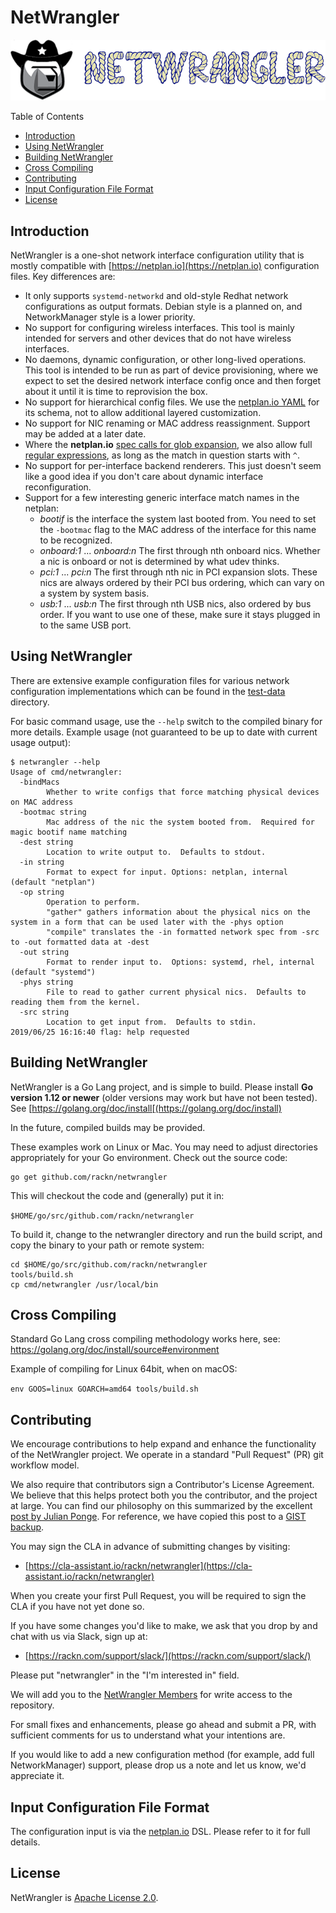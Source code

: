 # NetWrangler

![Cloudia the NetWrangler](images/netwrangler-text.png)

Table of Contents
* [Introduction](#introduction)
* [Using NetWrangler](#using-netwrangler)
* [Building NetWrangler](#building-netwrangler)
* [Cross Compiling](#cross-compiling)
* [Contributing](#contributing)
* [Input Configuration File Format](#input-configuration-file-format)
* [License](#license)


## Introduction
NetWrangler is a one-shot network interface configuration utility that
is mostly compatible with [https://netplan.io](https://netplan.io)
configuration files.  Key differences are:

* It only supports `systemd-networkd` and old-style Redhat network
  configurations as output formats.  Debian style is a planned on, and
  NetworkManager style is a lower priority.
* No support for configuring wireless interfaces.  This tool is mainly
  intended for servers and other devices that do not have wireless
  interfaces.
* No daemons, dynamic configuration, or other long-lived operations.
  This tool is intended to be run as part of device provisioning,
  where we expect to set the desired network interface config once and
  then forget about it until it is time to reprovision the box.
* No support for hierarchical config files.  We use the
  [netplan.io YAML](https://netplan.io/reference#general-structure)
  for its schema, not to allow additional layered customization.
* No support for NIC renaming or MAC address reassignment.  Support
  may be added at a later date.
* Where the **netplan.io** [spec calls for glob 
  expansion](https://netplan.io/reference#common-properties-for-physical-device-types),
  we also allow full [regular expressions](https://github.com/google/re2/wiki/Syntax),
  as long as the match in question starts with `^`.
* No support for per-interface backend renderers.  This just doesn't
  seem like a good idea if you don't care about dynamic interface
  reconfiguration.
* Support for a few interesting generic interface match names in the netplan:
  - *bootif* is the interface the system last booted from.  You need to
    set the `-bootmac` flag to the MAC address of the interface for this
    name to be recognized.
  - *onboard:1* ... *onboard:n* The first through nth onboard nics.
    Whether a nic is onboard or not is determined by what udev thinks.
  - *pci:1* ... *pci:n* The first through nth nic in PCI expansion slots.
    These nics are always ordered by their PCI bus ordering, which can vary
    on a system by system basis.
  - *usb:1* ... *usb:n* The first through nth USB nics, also ordered
    by bus order.  If you want to use one of these, make sure it stays plugged
    in to the same USB port.

## Using NetWrangler

There are extensive example configuration files for various network
configuration implementations which can be found in the
[test-data](https://github.com/rackn/netwrangler/tree/master/test-data)
directory.

For basic command usage, use the `--help` switch to the compiled
binary for more details.  Example usage (not guaranteed to be up
to date with current usage output):

```shell
$ netwrangler --help
Usage of cmd/netwrangler:
  -bindMacs
    	Whether to write configs that force matching physical devices on MAC address
  -bootmac string
    	Mac address of the nic the system booted from.  Required for magic bootif name matching
  -dest string
    	Location to write output to.  Defaults to stdout.
  -in string
    	Format to expect for input. Options: netplan, internal (default "netplan")
  -op string
    	Operation to perform.
    	"gather" gathers information about the physical nics on the system in a form that can be used later with the -phys option
    	"compile" translates the -in formatted network spec from -src to -out formatted data at -dest
  -out string
    	Format to render input to.  Options: systemd, rhel, internal (default "systemd")
  -phys string
    	File to read to gather current physical nics.  Defaults to reading them from the kernel.
  -src string
    	Location to get input from.  Defaults to stdin.
2019/06/25 16:16:40 flag: help requested
```

## Building NetWrangler

NetWrangler is a Go Lang project, and is simple to build.  Please
install **Go version 1.12 or newer** (older versions may work but have
not been tested).  See [https://golang.org/doc/install[(https://golang.org/doc/install)

In the future, compiled builds may be provided.

These examples work on Linux or Mac.  You may need to adjust directories
appropriately for your Go environment.  Check out the source code:

```shell
go get github.com/rackn/netwrangler
```

This will checkout the code and (generally) put it in:

`$HOME/go/src/github.com/rackn/netwrangler`

To build it, change to the netwrangler directory and run the build script,
and copy the binary to your path or remote system:

```shell
cd $HOME/go/src/github.com/rackn/netwrangler
tools/build.sh
cp cmd/netwrangler /usr/local/bin
```


## Cross Compiling

Standard Go Lang cross compiling methodology works here, see:
https://golang.org/doc/install/source#environment

Example of compiling for Linux 64bit, when on macOS:

`env GOOS=linux GOARCH=amd64 tools/build.sh`


## Contributing

We encourage contributions to help expand and enhance the functionality
of the NetWrangler project.  We operate in a standard "Pull Request" (PR)
git workflow model.

We also require that contributors sign a Contributor's License Agreement.
We believe that this helps protect both you the contributor, and the
project at large.  You can find our philosophy on this summarized by the
excellent [post by Julian Ponge](https://julien.ponge.org/blog/in-defense-of-contributor-license-agreements/
).  For reference, we have copied this post to a
[GIST backup](https://gist.githubusercontent.com/sygibson/6b485dabe31be5c8cf32d9ffd321908c/raw/46de6d2dca0dbe97fc55042fb2f7e33f1a799e6f/why-cla.txt).

You may sign the CLA in advance of submitting changes by visiting:

* [https://cla-assistant.io/rackn/netwrangler](https://cla-assistant.io/rackn/netwrangler)

When you create your first Pull Request, you will be required to sign
the CLA if you have not yet done so.

If you have some changes you'd like to make, we ask that you drop by and
chat with us via Slack, sign up at:

* [https://rackn.com/support/slack/](https://rackn.com/support/slack/)

Please put "netwrangler" in the "I'm interested in" field.

We will add you to the [NetWrangler Members](https://github.com/orgs/rackn/teams/netwrangler/members)
for write access to the repository.

For small fixes and enhancements, please go ahead and submit a PR, with
sufficient comments for us to understand what your intentions are.

If you would like to add a new configuration method (for example, add
full NetworkManager) support, please drop us a note and let us know,
we'd appreciate it.


## Input Configuration File Format

The configuration input is via the [netplan.io](https://netplan.io/) DSL.
Please refer to it for full details.

## License

NetWrangler is [Apache License 2.0](https://github.com/rackn/netwrangler/blob/master/LICENSE).

